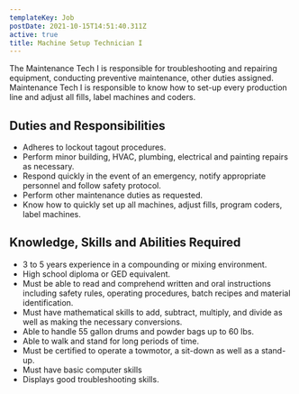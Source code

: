 ```yaml
---
templateKey: Job
postDate: 2021-10-15T14:51:40.311Z
active: true
title: Machine Setup Technician I
---
```


The Maintenance Tech I is responsible for troubleshooting and repairing equipment, conducting preventive maintenance, other duties assigned. Maintenance Tech I is responsible to know how to set-up every production line and adjust all fills, label machines and coders.

## Duties and Responsibilities

- Adheres to lockout tagout procedures.
- Perform minor building, HVAC, plumbing, electrical and painting repairs as necessary.
- Respond quickly in the event of an emergency, notify appropriate personnel and follow safety protocol.
- Perform other maintenance duties as requested.
- Know how to quickly set up all machines, adjust fills, program coders, label machines.

## Knowledge, Skills and Abilities Required

- 3 to 5 years experience in a compounding or mixing environment.
- High school diploma or GED equivalent.
- Must be able to read and comprehend written and oral instructions including safety rules, operating procedures, batch recipes and material identification.
- Must have mathematical skills to add, subtract, multiply, and divide as well as making the necessary conversions.
- Able to handle 55 gallon drums and powder bags up to 60 lbs.
- Able to walk and stand for long periods of time.
- Must be certified to operate a towmotor, a sit-down as well as a stand-up.
- Must have basic computer skills
- Displays good troubleshooting skills.
